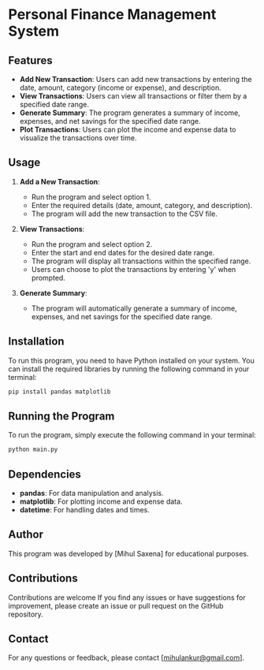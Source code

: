 # Personal Finance Management System

## Features

- **Add New Transaction**: Users can add new transactions by entering the date, amount, category (income or expense), and description.
- **View Transactions**: Users can view all transactions or filter them by a specified date range.
- **Generate Summary**: The program generates a summary of income, expenses, and net savings for the specified date range.
- **Plot Transactions**: Users can plot the income and expense data to visualize the transactions over time.

## Usage

1. **Add a New Transaction**:
   - Run the program and select option 1.
   - Enter the required details (date, amount, category, and description).
   - The program will add the new transaction to the CSV file.

2. **View Transactions**:
   - Run the program and select option 2.
   - Enter the start and end dates for the desired date range.
   - The program will display all transactions within the specified range.
   - Users can choose to plot the transactions by entering 'y' when prompted.

3. **Generate Summary**:
   - The program will automatically generate a summary of income, expenses, and net savings for the specified date range.

## Installation

To run this program, you need to have Python installed on your system. You can install the required libraries by running the following command in your terminal:

```bash
pip install pandas matplotlib
```

## Running the Program

To run the program, simply execute the following command in your terminal:

```bash
python main.py
```

## Dependencies

- **pandas**: For data manipulation and analysis.
- **matplotlib**: For plotting income and expense data.
- **datetime**: For handling dates and times.

## Author

This program was developed by [Mihul Saxena] for educational purposes.


## Contributions

Contributions are welcome If you find any issues or have suggestions for improvement, please create an issue or pull request on the GitHub repository.

## Contact

For any questions or feedback, please contact [mihulankur@gmail.com].

